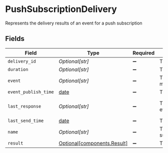 # PushSubscriptionDelivery

Represents the delivery results of an event for a push subscription


## Fields

| Field                                                                                         | Type                                                                                          | Required                                                                                      | Description                                                                                   | Example                                                                                       |
| --------------------------------------------------------------------------------------------- | --------------------------------------------------------------------------------------------- | --------------------------------------------------------------------------------------------- | --------------------------------------------------------------------------------------------- | --------------------------------------------------------------------------------------------- |
| `delivery_id`                                                                                 | *Optional[str]*                                                                               | :heavy_minus_sign:                                                                            | The unique identifier for the delivery                                                        | 01H8MCDXH415BJ962YDN4B02JK                                                                    |
| `duration`                                                                                    | *Optional[str]*                                                                               | :heavy_minus_sign:                                                                            | The total time spent delivering                                                               | 0.169s                                                                                        |
| `event`                                                                                       | *Optional[str]*                                                                               | :heavy_minus_sign:                                                                            | The resource name of the event; Format: messages/{message}                                    | messages/01H8MCDXH3ZXXMAA3918GRCFVE                                                           |
| `event_publish_time`                                                                          | [date](https://docs.python.org/3/library/datetime.html#date-objects)                          | :heavy_minus_sign:                                                                            | The date and time of the event publication                                                    | 2023-06-13 23:48:58.343 +0000 UTC                                                             |
| `last_response`                                                                               | *Optional[str]*                                                                               | :heavy_minus_sign:                                                                            | The last response received when delivering the event                                          | {<br/>"HTTP": "StatusCode=200 (OK)"<br/>}                                                     |
| `last_send_time`                                                                              | [date](https://docs.python.org/3/library/datetime.html#date-objects)                          | :heavy_minus_sign:                                                                            | The time the event was last pushed                                                            | 2023-06-13 23:48:58.343 +0000 UTC                                                             |
| `name`                                                                                        | *Optional[str]*                                                                               | :heavy_minus_sign:                                                                            | The resource name of the delivery; Format: subscriptions/{subscription}/deliveries/{delivery} | subscriptions/01H8MCDXH4JVH7KVNB2YY42907/deliveries/01H8MCDXH415BJ962YDN4B02JK                |
| `result`                                                                                      | [Optional[components.Result]](../../models/components/result.md)                              | :heavy_minus_sign:                                                                            | The outcome of the delivery                                                                   | SUCCEEDED                                                                                     |